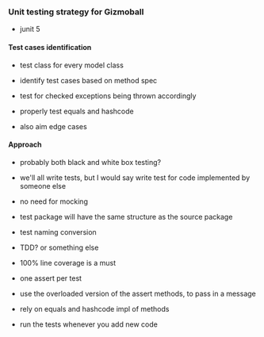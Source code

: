 ### Unit testing strategy for Gizmoball

- junit 5 

#### Test cases identification

- test class for every model class

- identify test cases based on method spec

- test for checked exceptions being thrown accordingly

- properly test equals and hashcode

- also aim edge cases

#### Approach

- probably both black and white box testing?

- we'll all write tests, but I would say write test for 
code implemented by someone else

- no need for mocking 

- test package will have the same structure as the source package

- test naming conversion 

- TDD? or something else

-  100% line coverage is a must

- one assert per test

- use the overloaded version of the assert methods, to pass in a message 

- rely on equals and hashcode impl of methods

- run the tests whenever you add new code


